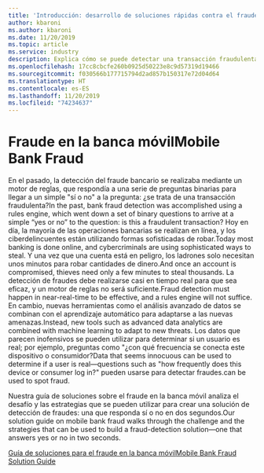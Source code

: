 ```yaml
---
title: 'Introducción: desarrollo de soluciones rápidas contra el fraude en la banca móvil mediante los servicios de Azure'
author: kbaroni
ms.author: kbaroni
ms.date: 11/20/2019
ms.topic: article
ms.service: industry
description: Explica cómo se puede detectar una transacción fraudulenta en 2 segundos.
ms.openlocfilehash: 17cc8cbcfe260b0925d50223e8c9d57319d19466
ms.sourcegitcommit: f030566b177715794d2ad857b150317e72d04d64
ms.translationtype: HT
ms.contentlocale: es-ES
ms.lasthandoff: 11/20/2019
ms.locfileid: "74234637"
---
```

# <a name="mobile-bank-fraud"></a><span data-ttu-id="ca07e-103">Fraude en la banca móvil</span><span class="sxs-lookup"><span data-stu-id="ca07e-103">Mobile Bank Fraud</span></span>

<span data-ttu-id="ca07e-104">En el pasado, la detección del fraude bancario se realizaba mediante un motor de reglas, que respondía a una serie de preguntas binarias para llegar a un simple "sí o no" a la pregunta: ¿se trata de una transacción fraudulenta?</span><span class="sxs-lookup"><span data-stu-id="ca07e-104">In the past, bank fraud detection was accomplished using a rules engine, which went down a set of binary questions to arrive at a simple “yes or no” to the question: is this a fraudulent transaction?</span></span> <span data-ttu-id="ca07e-105">Hoy en día, la mayoría de las operaciones bancarias se realizan en línea, y los ciberdelincuentes están utilizando formas sofisticadas de robar.</span><span class="sxs-lookup"><span data-stu-id="ca07e-105">Today most banking is done online, and cybercriminals are using sophisticated ways to steal.</span></span> <span data-ttu-id="ca07e-106">Y una vez que una cuenta está en peligro, los ladrones solo necesitan unos minutos para robar cantidades de dinero.</span><span class="sxs-lookup"><span data-stu-id="ca07e-106">And once an account is compromised, thieves need only a few minutes to steal thousands.</span></span> <span data-ttu-id="ca07e-107">La detección de fraudes debe realizarse casi en tiempo real para que sea eficaz, y un motor de reglas no será suficiente.</span><span class="sxs-lookup"><span data-stu-id="ca07e-107">Fraud detection must happen in near-real-time to be effective, and a rules engine will not suffice.</span></span> <span data-ttu-id="ca07e-108">En cambio, nuevas herramientas como el análisis avanzado de datos se combinan con el aprendizaje automático para adaptarse a las nuevas amenazas.</span><span class="sxs-lookup"><span data-stu-id="ca07e-108">Instead, new tools such as advanced data analytics are combined with machine learning to adapt to new threats.</span></span> <span data-ttu-id="ca07e-109">Los datos que parecen inofensivos se pueden utilizar para determinar si un usuario es real; por ejemplo, preguntas como "¿con qué frecuencia se conecta este dispositivo o consumidor?</span><span class="sxs-lookup"><span data-stu-id="ca07e-109">Data that seems innocuous can be used to determine if a user is real—questions such as "how frequently does this device or consumer log in?"</span></span> <span data-ttu-id="ca07e-110">pueden usarse para detectar fraudes.</span><span class="sxs-lookup"><span data-stu-id="ca07e-110">can be used to spot fraud.</span></span>

<span data-ttu-id="ca07e-111">Nuestra guía de soluciones sobre el fraude en la banca móvil analiza el desafío y las estrategias que se pueden utilizar para crear una solución de detección de fraudes: una que responda sí o no en dos segundos.</span><span class="sxs-lookup"><span data-stu-id="ca07e-111">Our solution guide on mobile bank fraud walks through the challenge and the strategies that can be used to build a fraud-detection solution—one that answers yes or no in two seconds.</span></span>

[<span data-ttu-id="ca07e-112">Guía de soluciones para el fraude en la banca móvil</span><span class="sxs-lookup"><span data-stu-id="ca07e-112">Mobile Bank Fraud Solution Guide</span></span>](https://download.microsoft.com/download/0/1/5/0150425C-14C7-41F4-97EA-3DE57B678C51/IndSG_FraudDetection.pdf)
